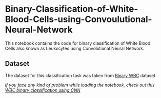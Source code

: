 # Binary-Classification-of-White-Blood-Cells-using-Convoulutional-Neural-Network
This notebook contains the code for binary classification of White Blood Cells also known as Leukocytes using Convolutional Neural Network. 

## Dataset
The dataset for this classification task was taken from [Binary WBC](https://www.kaggle.com/alifrahman/binary-wbc) dataset.

*if you face any kind of problem while loading the notebook, check out this [WBC binary classification using CNN](https://www.kaggle.com/alifrahman/wbc-binary-classification-in-cnn-with-98-6-acc)*
